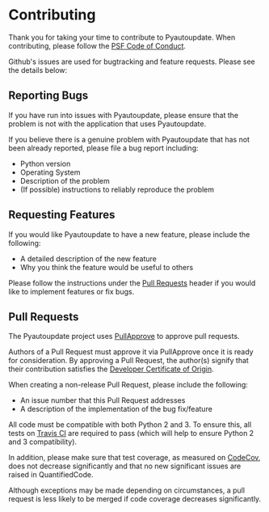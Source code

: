 # Contributing
Thank you for taking your time to contribute to Pyautoupdate. When contributing, please follow the
[PSF Code of Conduct](https://www.python.org/psf/codeofconduct/).

Github's issues are used for bugtracking and feature requests. Please see the details below:

## Reporting Bugs
If you have run into issues with Pyautoupdate, please ensure that the problem is not with the application
that uses Pyautoupdate.

If you believe there is a genuine problem with Pyautoupdate that has not been already reported, please file a bug report including:
 - Python version
 - Operating System
 - Description of the problem
 - (If possible) instructions to reliably reproduce the problem

## Requesting Features
If you would like Pyautoupdate to have a new feature, please include the following:
 - A detailed description of the new feature
 - Why you think the feature would be useful to others

Please follow the instructions under the [Pull Requests](#pull-requests) header if you would like to implement features or fix bugs.

## Pull Requests
The Pyautoupdate project uses [PullApprove](https://pullapprove.com/) to approve pull requests.

Authors of a Pull Request must approve it via PullApprove once it is ready for consideration. By approving a Pull Request, the author(s) signify that their contribution satisfies the [Developer Certificate of Origin](http://developercertificate.org/).

When creating a non-release Pull Request, please include the following:
 - An issue number that this Pull Request addresses
 - A description of the implementation of the bug fix/feature

All code must be compatible with both Python 2 and 3. To ensure this, all tests on [Travis CI](https://travis-ci.org/) are required to
pass (which will help to ensure Python 2 and 3 compatibility).

In addition, please make sure that test coverage, as measured on [CodeCov](https://codecov.io/),
does not decrease significantly and that no new significant issues are raised in QuantifiedCode.

Although exceptions may be made depending on circumstances, a pull request is less likely to be merged if code coverage
decreases significantly.
